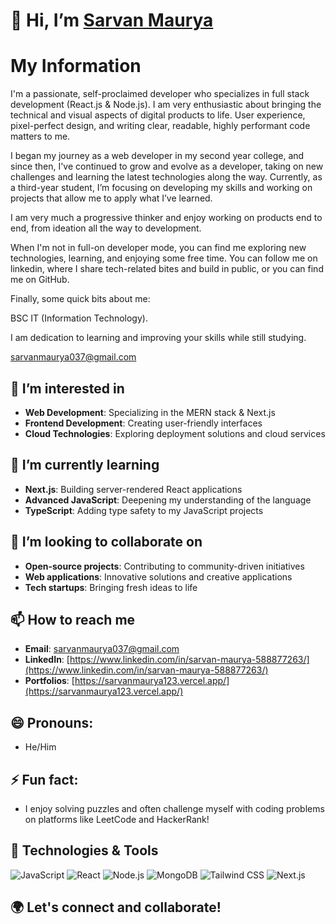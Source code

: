 # 👋 Hi, I’m [Sarvan Maurya](https://github.com/SarvanMaurya123)

# My Information

I'm a passionate, self-proclaimed developer who specializes in full stack development (React.js & Node.js). I am very enthusiastic about bringing the technical and visual aspects of digital products to life. User experience, pixel-perfect design, and writing clear, readable, highly performant code matters to me.

I began my journey as a web developer in my second year college, and since then, I've continued to grow and evolve as a developer, taking on new challenges and learning the latest technologies along the way. Currently, as a third-year student, I’m focusing on developing my skills and working on projects that allow me to apply what I’ve learned.

I am very much a progressive thinker and enjoy working on products end to end, from ideation all the way to development.

When I'm not in full-on developer mode, you can find me exploring new technologies, learning, and enjoying some free time. You can follow me on linkedin, where I share tech-related bites and build in public, or you can find me on GitHub.

Finally, some quick bits about me:

BSC IT (Information Technology).

I am dedication to learning and improving your skills while still studying.

sarvanmaurya037@gmail.com

## 👀 I’m interested in
- **Web Development**: Specializing in the MERN stack & Next.js
- **Frontend Development**: Creating user-friendly interfaces
- **Cloud Technologies**: Exploring deployment solutions and cloud services

## 🌱 I’m currently learning
- **Next.js**: Building server-rendered React applications
- **Advanced JavaScript**: Deepening my understanding of the language
- **TypeScript**: Adding type safety to my JavaScript projects

## 💞️ I’m looking to collaborate on
- **Open-source projects**: Contributing to community-driven initiatives
- **Web applications**: Innovative solutions and creative applications
- **Tech startups**: Bringing fresh ideas to life

## 📫 How to reach me
- **Email**: [sarvanmaurya037@gmail.com](mailto:sarvanmaurya123@example.com)
- **LinkedIn**: [https://www.linkedin.com/in/sarvan-maurya-588877263/](https://www.linkedin.com/in/sarvan-maurya-588877263/)
- **Portfolios**: [https://sarvanmaurya123.vercel.app/](https://sarvanmaurya123.vercel.app/)

## 😄 Pronouns: 
- He/Him

## ⚡ Fun fact: 
- I enjoy solving puzzles and often challenge myself with coding problems on platforms like LeetCode and HackerRank!

## 🚀 Technologies & Tools
![JavaScript](https://img.shields.io/badge/-JavaScript-FFD700?style=flat&logo=javascript&logoColor=white)
![React](https://img.shields.io/badge/-React-61DAFB?style=flat&logo=react&logoColor=black)
![Node.js](https://img.shields.io/badge/-Node.js-8CC84B?style=flat&logo=node.js&logoColor=white)
![MongoDB](https://img.shields.io/badge/-MongoDB-47A248?style=flat&logo=mongodb&logoColor=white)
![Tailwind CSS](https://img.shields.io/badge/-Tailwind%20CSS-38B2AC?style=flat&logo=tailwind-css&logoColor=white)
![Next.js](https://img.shields.io/badge/-Next.js-000000?style=flat&logo=next.js&logoColor=white)

## 🌍 Let's connect and collaborate!
